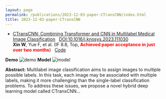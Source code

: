 ```yaml
---
layout: page
permalink: /publications/2023-12-03-paper-CTransCNN/index.html
title: 2023-12-03-paper-CTransCNN
---
```


- [CTransCNN: Combining Transformer and CNN in Multilabel Medical Image Classification](https://xinwu74.github.io/mypaper/classification/20231203CTransCNN.pdf)  &nbsp; [DOI:10.1016/j.knosys.2023.111030](https://www.sciencedirect.com/science/article/pii/S0950705123007803/pdfft?md5=7f2bdad23f7c5b990a56900f0d00cc43&pid=1-s2.0-S0950705123007803-main.pdf) <br>**Xin W**, Yue F, et al. (IF 8.8, Top, **<font color='red'>Achieved paper acceptance in just over two months</font>**) &nbsp;&nbsp;[Code](https://github.com/wuliwuxin/CTransCNN)<br>


**Demo**
![demo](https://xinwu74.github.io/images/demo.gif)
**Model**
![model](https://xinwu74.github.io/images/model.png)
  
**Abstract:** Multilabel image classification aims to assign images to multiple possible labels. In this task, each image may be associated with multiple labels, making it more challenging than the single-label classification problems. To address these issues, we propose a novel hybrid deep learning model called CTransCNN...